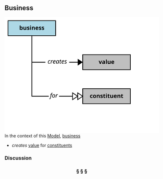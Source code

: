 ## Business

<img src="business.svg?raw=true" align="right"/>

In the context of this [Model](model.md), [business](https://github.com/nikboyd/Syntopica/blob/master/sample-domain/business.md)

* <i>creates</i> [value](https://github.com/nikboyd/Syntopica/blob/master/sample-domain/value.md) for [constituents](https://github.com/nikboyd/Syntopica/blob/master/sample-domain/constituent.md)

### Discussion



<h3 align="center"><b>&sect; &sect; &sect;</b></h3>
